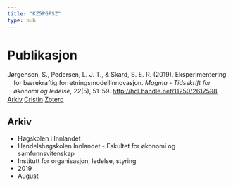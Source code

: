 ```yaml
---
title: "KZ5PGFSZ"
type: pub
---
```

<h1>Publikasjon</h1>
<article id="csl-bib-container-KZ5PGFSZ" class="csl-bib-container">
  <div class="csl-bib-body" style="line-height: 1.35; padding-left: 1em; text-indent:-1em;">
  <div class="csl-entry">J&#xF8;rgensen, S., Pedersen, L. J. T., &amp; Skard, S. E. R. (2019). Eksperimentering for b&#xE6;rekraftig forretningsmodellinnovasjon. <i>Magma - Tidsskrift for &#xF8;konomi og ledelse</i>, <i>22</i>(5), 51&#x2013;59. <a href="http://hdl.handle.net/11250/2617598">http://hdl.handle.net/11250/2617598</a></div>
</div>
  <div class="csl-bib-buttons">
    <a href="#taxonomy-article-KZ5PGFSZ" class="csl-bib-button">Arkiv</a>
    <a href alt="Cristin URL" class="csl-bib-button">Cristin</a>
    <a href alt="Zotero URL" class="csl-bib-button">Zotero</a>
  </div>
  <div id="csl-bib-meta-container-KZ5PGFSZ"></div>
</article>
<div id="csl-bib-meta-KZ5PGFSZ" class="csl-bib-meta">
  <article id="taxonomy-article-KZ5PGFSZ" class="taxonomy-article">
    <h1>Arkiv</h1>
    <ul>
      <li>Høgskolen i Innlandet</li>
      <li>Handelshøgskolen Innlandet - Fakultet for økonomi og samfunnsvitenskap</li>
      <li>Institutt for organisasjon, ledelse, styring</li>
      <li>2019</li>
      <li>August</li>
    </ul>
  </article>
</div>
